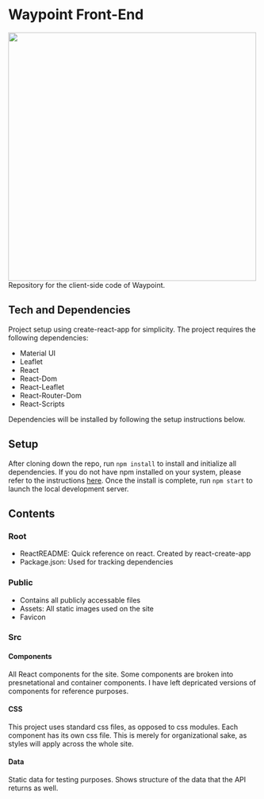 # Waypoint Front-End
<img src="https://raw.githubusercontent.com/wwami-pipeline/Front-End/master/public/assets/logo.png" width="500">
Repository for the client-side code of Waypoint.

## Tech and Dependencies
Project setup using create-react-app for simplicity. The project requires the following dependencies:
- Material UI
- Leaflet
- React
- React-Dom
- React-Leaflet
- React-Router-Dom
- React-Scripts

Dependencies will be installed by following the setup instructions below.

## Setup
After cloning down the repo, run `npm install` to install and initialize all dependencies. If you do not have npm installed on your system, please refer to the instructions [here](https://www.npmjs.com/get-npm). Once the install is complete, run `npm start` to launch the local development server.

## Contents
### Root
- ReactREADME: Quick reference on react. Created by react-create-app
- Package.json: Used for tracking dependencies
### Public
- Contains all publicly accessable files
- Assets: All static images used on the site
- Favicon
### Src
#### Components
All React components for the site. Some components are broken into presnetational and container components. I have left depricated versions of components for reference purposes. 
#### CSS
This project uses standard css files, as opposed to css modules. Each component has its own css file. This is merely for organizational sake, as styles will apply across the whole site.
#### Data
Static data for testing purposes. Shows structure of the data that the API returns as well.
